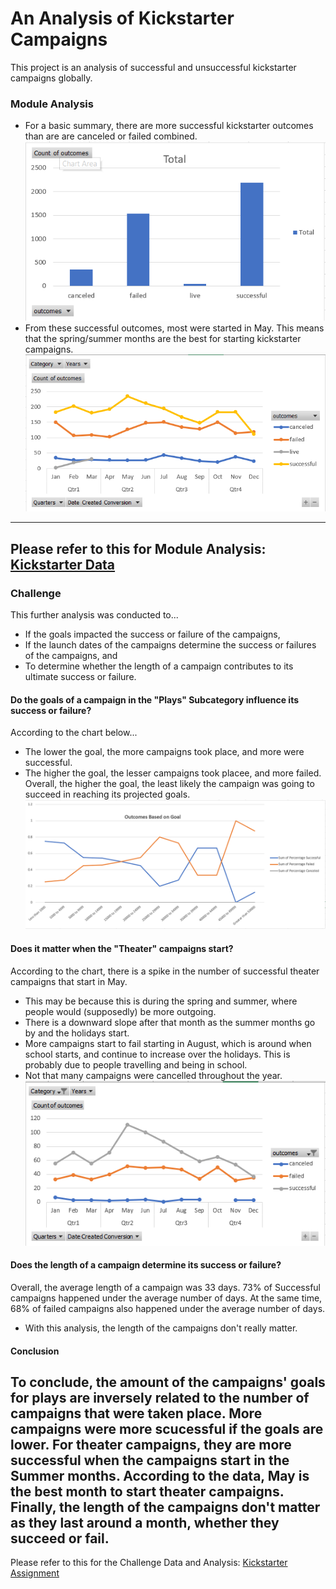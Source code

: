 # An Analysis of Kickstarter Campaigns
This project is an analysis of successful and unsuccessful kickstarter campaigns globally.
### Module Analysis 
* For a basic summary, there are more successful kickstarter outcomes than are are canceled or failed combined.
![Total Count of Outcomes](https://github.com/natrockwood/kickstart-analysis/blob/master/Total%20Count%20of%20Outcomes.PNG)
* From these successful outcomes, most were started in May. This means that the spring/summer months are the best for starting kickstarter campaigns.
![Outcomes Based on Launch Date](https://github.com/natrockwood/kickstart-analysis/blob/master/Outcomes%20Based%20on%20Launch%20Date.PNG)
---
Please refer to this for Module Analysis: [Kickstarter Data](https://github.com/natrockwood/kickstart-analysis/blob/master/1.1.3%20Data%20StarterBook.zip)
---
### Challenge
This further analysis was conducted to... 
* If the goals impacted the success or failure of the campaigns,
* If the launch dates of the campaigns determine the success or failures of the campaigns, and
* To determine whether the length of a campaign contributes to its ultimate success or failure.
#### Do the goals of a campaign in the "Plays" Subcategory influence its success or failure?
According to the chart below...
* The lower the goal, the more campaigns took place, and more were successful.
* The higher the goal, the lesser campaigns took placee, and more failed.
Overall, the higher the goal, the least likely the campaign was going to succeed in reaching its projected goals.
![Campaign Goals vs. Outcome](https://github.com/natrockwood/kickstart-analysis/blob/master/A1_Outcomes%20Based%20on%20Goal.PNG)
#### Does it matter when the "Theater" campaigns start?
According to the chart, there is a spike in the number of successful theater campaigns that start in May. 
* This may be because this is during the spring and summer, where people would (supposedly) be more outgoing. 
* There is a downward slope after that month as the summer months go by and the holidays start. 
* More campaigns start to fail starting in August, which is around when school starts, and continue to increase over the holidays. This is probably due to people travelling and being in school. 
* Not that many campaigns were cancelled throughout the year.
![Campaign Success vs. Campaign Start Dates](https://github.com/natrockwood/kickstart-analysis/blob/master/A1_Outcomes%20Based%20on%20Launch.PNG)
#### Does the length of a campaign determine its success or failure?
Overall, the average length of a campaign was 33 days. 73% of Successful campaigns happened under the average number of days. At the same time, 68% of failed campaigns also happened under the average number of days.
* With this analysis, the length of the campaigns don't really matter.
#### Conclusion
To conclude, the amount of the campaigns' goals for plays are inversely related to the number of campaigns that were taken place. More campaigns were more scucessful if the goals are lower. 
For theater campaigns, they are more successful when the campaigns start in the Summer months. According to the data, May is the best month to start theater campaigns.
Finally, the length of the campaigns don't matter as they last around a month, whether they succeed or fail.
---
Please refer to this for the Challenge Data and Analysis: [Kickstarter Assignment](https://github.com/natrockwood/kickstart-analysis/blob/master/Assignment%201_03.15.2020.xlsx)
